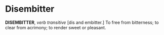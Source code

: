 # Disembitter

**DISEMBITTER**, _verb transitive_ \[dis and embitter.\] To free from bitterness; to clear from acrimony; to render sweet or pleasant.